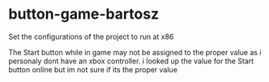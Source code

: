# button-game-bartosz

Set the configurations of the project to run at x86


The Start button while in game may not be assigned to the proper value as i personaly dont have an xbox controller. i looked up the value for the Start button online but im not sure if its the proper value
